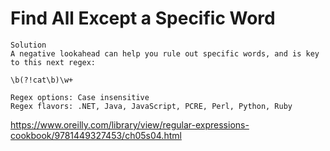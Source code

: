 # Find All Except a Specific Word

    Solution
    A negative lookahead can help you rule out specific words, and is key to this next regex:

    \b(?!cat\b)\w+
    
    Regex options: Case insensitive
    Regex flavors: .NET, Java, JavaScript, PCRE, Perl, Python, Ruby
    
https://www.oreilly.com/library/view/regular-expressions-cookbook/9781449327453/ch05s04.html
